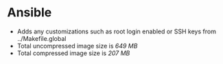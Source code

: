 # Ansible

- Adds any customizations such as root login enabled or SSH keys from ../Makefile.global
- Total uncompressed image size is *649 MB*
- Total compressed image size is *207 MB*
